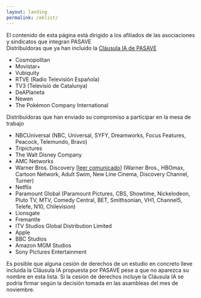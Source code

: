 ```yaml
---
layout: landing
permalink: /oklist/
---
```



<div class="bg-red-500 px-4 py-4 mb-8 text-white text-center font-bold rounded-lg">El contenido de esta página está dirigido a los afiliados de las asociaciones y sindicatos que integran PASAVE</div>

<div class="text-xl pb-4">Distribuidoras que ya han incluido la <a href="/clausula" class="font-medium text-blue-600 dark:text-blue-500 hover:underline">Cláusula IA de PASAVE</a></div>
<ul class="list-disc list-inside">
	<li class="font-bold">Cosmopolitan</li>
	<li class="font-bold">Movistar+</li>
	<li class="font-bold">Vubiquity</li>
	<li class="font-bold">RTVE (Radio Televisión Española)</li>
	<li class="font-bold">TV3 (Televisió de Catalunya)</li>
	<li class="font-bold">DeAPlaneta</li>
	<li class="font-bold">Newen</li>
	<li class="font-bold">The Pokémon Company International</li>
</ul>


<div class="text-xl pb-4 pt-8">Distribuidoras que han enviado su compromiso a participar en la mesa de trabajo</div>
<ul class="list-disc list-inside">
	<li><span class="font-bold">NBCUniversal</span> (NBC, Universal, SYFY, Dreamworks, Focus Features, Peacock, Telemundo, Bravo)</li>
	<li class="font-bold">Tripictures</li>
	<li class="font-bold">The Walt Disney Company</li>
	<li class="font-bold">AMC Networks</li>
	<li><span class="font-bold">Warner Bros. Discovery</span> <a href="/assets/files/comunicados/wb.pdf">[leer comunicado]</a> (Warner Bros., HBOmax, Cartoon Network, Adult Swim, New Line Cinema, Discovery Channel, Turner)</li>
	<li class="font-bold">Netflix</li>
	<li><span class="font-bold">Paramount Global</span> (Paramount Pictures, CBS, Showtime, Nickelodeon, Pluto TV, MTV, Comedy Central, BET, Smithsonian, VH1, Channel5, Telefe, N10, Chilevision)</li>
	<li class="font-bold">Lionsgate</li>
	<li class="font-bold">Fremantle</li>
	<li class="font-bold">ITV Studios Global Distribution Limited</li>
	<li class="font-bold">Apple</li>
	<li class="font-bold">BBC Studios</li>
	<li class="font-bold">Amazon MGM Studios</li>
	<li class="font-bold">Sony Pictures Entertainment</li>
</ul>


<div class="pt-8 italic">Es posible que alguna cesión de derechos de un estudio en concreto <span class="font-medium">lleve incluida la Cláusula IA propuesta por PASAVE</span> pese a que no aparezca su nombre en esta lista. Si la cesión de derechos incluye la Cláusula IA se podría firmar según la decisión tomada en las asambleas del mes de noviembre.</div>
